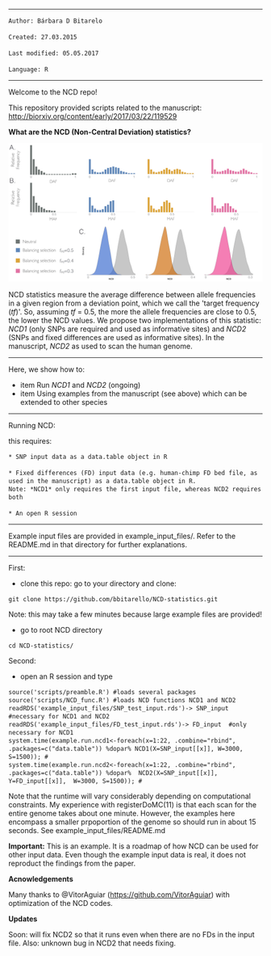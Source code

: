 **************************************************
    Author: Bárbara D Bitarelo

    Created: 27.03.2015

    Last modified: 05.05.2017

    Language: R

**************************************************

Welcome to the NCD repo! 

This repository provided scripts related to the manuscript: http://biorxiv.org/content/early/2017/03/22/119529


**What are the  NCD (Non-Central Deviation) statistics?**

![Fig1](Figures_main/Fig1_red.tiff)

NCD statistics measure the average difference between allele frequencies in a given region from a deviation point, which we call the 'target frequency (*tf*)'. So, assuming *tf* = 0.5, the more the allele frequencies are close to 0.5, the lower the NCD values. We propose two implementations of this statistic: *NCD1* (only SNPs are required and used as informative sites) and *NCD2* (SNPs and fixed differences are used as informative sites). In the manuscript, *NCD2* as used to scan the human genome.

*******************************************************



Here, we show how to:
* item  Run *NCD1* and *NCD2* (ongoing)
* item  Using examples from the manuscript (see above) which can be extended to other species

*************************************************************************


Running NCD:

this requires:
	
	* SNP input data as a data.table object in R

	* Fixed differences (FD) input data (e.g. human-chimp FD bed file, as used in the manuscript) as a data.table object in R.
	Note: *NCD1* only requires the first input file, whereas NCD2 requires both
        
	* An open R session



*************************************


Example input files are provided in example_input_files/. Refer to the README.md in that directory for further explanations.

*************************************

First:

* clone this repo: go to your directory and clone:

```
git clone https://github.com/bbitarello/NCD-statistics.git
```
Note: this may take a few minutes because large example files are provided!

* go to root NCD directory

```
cd NCD-statistics/
```


Second:

* open an R session and type

```
source('scripts/preamble.R') #loads several packages
source('scripts/NCD_func.R') #loads NCD functions NCD1 and NCD2
readRDS('example_input_files/SNP_test_input.rds')-> SNP_input #necessary for NCD1 and NCD2
readRDS('example_input_files/FD_test_input.rds')-> FD_input  #only necessary for NCD1
system.time(example.run.ncd1<-foreach(x=1:22, .combine="rbind", .packages=c("data.table")) %dopar% NCD1(X=SNP_input[[x]], W=3000, S=1500)); #  
system.time(example.run.ncd2<-foreach(x=1:22, .combine="rbind", .packages=c("data.table")) %dopar%  NCD2(X=SNP_input[[x]], Y=FD_input[[x]],  W=3000, S=1500)); # 
```
Note that the runtime will vary considerably depending on computational constraints. My experience with registerDoMC(11) is that each scan for the entire genome takes about one minute. However, the examples here encompass a smaller prpoportion of the genome so should run in about 15 seconds. See example_input_files/README.md 

**Important:** This is an example. It is a roadmap of how NCD can be used for other input data. Even though the example input data is real, it does not reproduct the findings from the paper.


**Acnowledgements**

Many thanks to @VitorAguiar  (https://github.com/VitorAguiar) with optimization of the NCD codes.

**Updates**

Soon: will fix NCD2 so that it runs even when there are no FDs in the input file.
Also: unknown bug in NCD2 that needs fixing.
